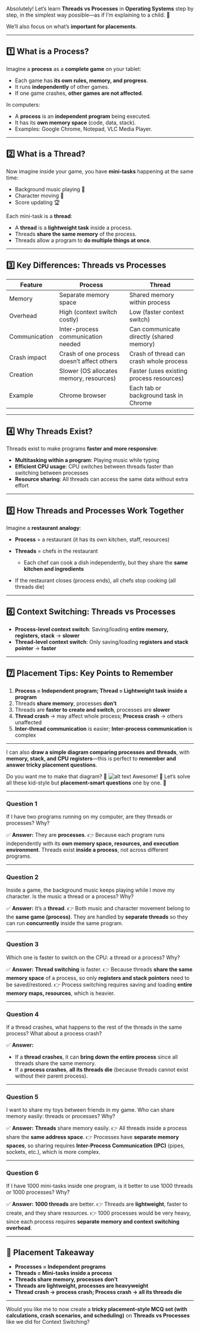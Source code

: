 Absolutely! Let’s learn **Threads vs Processes** in **Operating Systems** step by step, in the simplest way possible—as if I’m explaining to a child. 🧸

We’ll also focus on what’s **important for placements**.

---

## **1️⃣ What is a Process?**

Imagine a **process** as a **complete game** on your tablet:

* Each game has **its own rules, memory, and progress**.
* It runs **independently** of other games.
* If one game crashes, **other games are not affected**.

In computers:

* A **process** is an **independent program** being executed.
* It has its **own memory space** (code, data, stack).
* Examples: Google Chrome, Notepad, VLC Media Player.

---

## **2️⃣ What is a Thread?**

Now imagine inside your game, you have **mini-tasks** happening at the same time:

* Background music playing 🎵
* Character moving 🚶
* Score updating 🏆

Each mini-task is a **thread**:

* A **thread** is a **lightweight task** inside a process.
* Threads **share the same memory** of the process.
* Threads allow a program to **do multiple things at once**.

---

## **3️⃣ Key Differences: Threads vs Processes**

| Feature       | Process                                    | Thread                                   |
| ------------- | ------------------------------------------ | ---------------------------------------- |
| Memory        | Separate memory space                      | Shared memory within process             |
| Overhead      | High (context switch costly)               | Low (faster context switch)              |
| Communication | Inter-process communication needed         | Can communicate directly (shared memory) |
| Crash impact  | Crash of one process doesn’t affect others | Crash of thread can crash whole process  |
| Creation      | Slower (OS allocates memory, resources)    | Faster (uses existing process resources) |
| Example       | Chrome browser                             | Each tab or background task in Chrome    |

---

## **4️⃣ Why Threads Exist?**

Threads exist to make programs **faster and more responsive**:

* **Multitasking within a program**: Playing music while typing
* **Efficient CPU usage**: CPU switches between threads faster than switching between processes
* **Resource sharing**: All threads can access the same data without extra effort

---

## **5️⃣ How Threads and Processes Work Together**

Imagine a **restaurant analogy**:

* **Process** = a restaurant (it has its own kitchen, staff, resources)
* **Threads** = chefs in the restaurant

  * Each chef can cook a dish independently, but they share the **same kitchen and ingredients**
* If the restaurant closes (process ends), all chefs stop cooking (all threads die)

---

## **6️⃣ Context Switching: Threads vs Processes**

* **Process-level context switch**: Saving/loading **entire memory, registers, stack** → **slower**
* **Thread-level context switch**: Only saving/loading **registers and stack pointer** → **faster**

---

## **7️⃣ Placement Tips: Key Points to Remember**

1. **Process = Independent program; Thread = Lightweight task inside a program**
2. Threads **share memory**, processes **don’t**
3. Threads are **faster to create and switch**, processes are **slower**
4. **Thread crash** → may affect whole process; **Process crash** → others unaffected
5. **Inter-thread communication** is easier; **Inter-process communication** is complex

---

I can also **draw a simple diagram comparing processes and threads**, with **memory, stack, and CPU registers**—this is perfect to **remember and answer tricky placement questions**.

Do you want me to make that diagram? 🎨
![alt text](image-1.png)
Awesome! 🎉 Let’s solve all these kid-style but **placement-smart questions** one by one. 🧸

---

### **Question 1**

If I have two programs running on my computer, are they threads or processes? Why?

✅ **Answer:** They are **processes**.
👉 Because each program runs independently with its **own memory space, resources, and execution environment**. Threads exist **inside a process**, not across different programs.

---

### **Question 2**

Inside a game, the background music keeps playing while I move my character. Is the music a thread or a process? Why?

✅ **Answer:** It’s a **thread**.
👉 Both music and character movement belong to the **same game (process)**. They are handled by **separate threads** so they can run **concurrently** inside the same program.

---

### **Question 3**

Which one is faster to switch on the CPU: a thread or a process? Why?

✅ **Answer:** **Thread switching** is faster.
👉 Because threads **share the same memory space** of a process, so only **registers and stack pointers** need to be saved/restored.
👉 Process switching requires saving and loading **entire memory maps, resources**, which is heavier.

---

### **Question 4**

If a thread crashes, what happens to the rest of the threads in the same process? What about a process crash?

✅ **Answer:**

* If a **thread crashes**, it can **bring down the entire process** since all threads share the same memory.
* If a **process crashes**, **all its threads die** (because threads cannot exist without their parent process).

---

### **Question 5**

I want to share my toys between friends in my game. Who can share memory easily: threads or processes? Why?

✅ **Answer:** **Threads** share memory easily.
👉 All threads inside a process share the **same address space**.
👉 Processes have **separate memory spaces**, so sharing requires **Inter-Process Communication (IPC)** (pipes, sockets, etc.), which is more complex.

---

### **Question 6**

If I have 1000 mini-tasks inside one program, is it better to use 1000 threads or 1000 processes? Why?

✅ **Answer:** **1000 threads** are better.
👉 Threads are **lightweight**, faster to create, and they share resources.
👉 1000 processes would be very heavy, since each process requires **separate memory and context switching overhead**.

---

## 🎯 Placement Takeaway

* **Processes = Independent programs**
* **Threads = Mini-tasks inside a process**
* **Threads share memory, processes don’t**
* **Threads are lightweight, processes are heavyweight**
* **Thread crash → process crash; Process crash → all its threads die**

---

Would you like me to now create a **tricky placement-style MCQ set (with calculations, crash scenarios, and scheduling)** on **Threads vs Processes** like we did for Context Switching?
